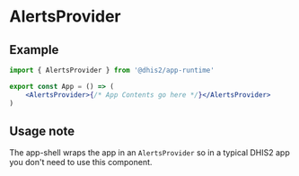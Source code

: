 # AlertsProvider

## Example

```jsx
import { AlertsProvider } from '@dhis2/app-runtime'

export const App = () => (
    <AlertsProvider>{/* App Contents go here */}</AlertsProvider>
)
```

## Usage note

The app-shell wraps the app in an `AlertsProvider` so in a typical DHIS2 app you don't need to use this component.
